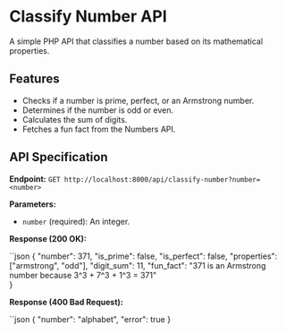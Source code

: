 # Classify Number API

A simple PHP API that classifies a number based on its mathematical properties.

## Features
- Checks if a number is prime, perfect, or an Armstrong number.
- Determines if the number is odd or even.
- Calculates the sum of digits.
- Fetches a fun fact from the Numbers API.

## API Specification

**Endpoint:** `GET http://localhost:8000/api/classify-number?number=<number>`

**Parameters:**

* `number` (required): An integer.

**Response (200 OK):**

``json
{
  "number": 371,
  "is_prime": false,
  "is_perfect": false,
  "properties": ["armstrong", "odd"],
  "digit_sum": 11,
  "fun_fact": "371 is an Armstrong number because 3^3 + 7^3 + 1^3 = 371"  
}


**Response (400 Bad Request):**

``json
{
  "number": "alphabet",
  "error": true
}


